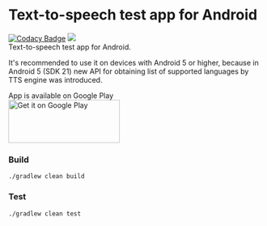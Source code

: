 # Text-to-speech test app for Android  
[![Codacy Badge](https://api.codacy.com/project/badge/grade/d58f2b3e3b494417884cb66dd5dcf551)](https://www.codacy.com/app/artemnikitin/tts-test-app)   [![](https://circleci.com/gh/artemnikitin/tts-test-app.svg?style=shield&circle-token=7f9634b483cd46ffb7b51d8b1c1c84ca4431b779)](https://circleci.com/gh/artemnikitin/tts-test-app.svg?style=shield&circle-token=7f9634b483cd46ffb7b51d8b1c1c84ca4431b779)    
Text-to-speech test app for Android.   

It's recommended to use it on devices with Android 5 or higher, because in Android 5 (SDK 21) new API for obtaining list of supported languages by TTS engine was introduced.

App is available on Google Play    
<a href='https://play.google.com/store/apps/details?id=com.artemnikitin.tts&utm_source=global_co&utm_medium=prtnr&utm_content=Mar2515&utm_campaign=PartBadge&pcampaignid=MKT-Other-global-all-co-prtnr-py-PartBadge-Mar2515-1'><img alt='Get it on Google Play' src='https://play.google.com/intl/en_us/badges/images/generic/en_badge_web_generic.png' width="220" height="85"/></a>

### Build
```
./gradlew clean build
```

### Test
```
./gradlew clean test
```
